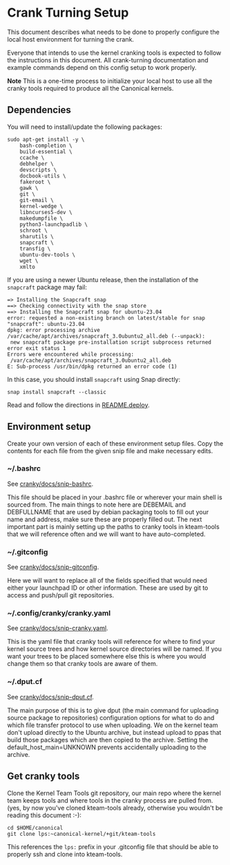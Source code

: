 # Crank Turning Setup

This document describes what needs to be done to properly configure the local
host environment for turning the crank.

Everyone that intends to use the kernel cranking tools is expected to follow
the instructions in this document. All crank-turning documentation and example
commands depend on this config setup to work properly.

**Note** This is a one-time process to initialize your local host to use all
the cranky tools required to produce all the Canonical kernels.

## Dependencies

You will need to install/update the following packages:
```
sudo apt-get install -y \
    bash-completion \
    build-essential \
    ccache \
    debhelper \
    devscripts \
    docbook-utils \
    fakeroot \
    gawk \
    git \
    git-email \
    kernel-wedge \
    libncurses5-dev \
    makedumpfile \
    python3-launchpadlib \
    schroot \
    sharutils \
    snapcraft \
    transfig \
    ubuntu-dev-tools \
    wget \
    xmlto
```

If you are using a newer Ubuntu release, then the installation of the `snapcraft` package may fail:

```
=> Installing the Snapcraft snap
==> Checking connectivity with the snap store
==> Installing the Snapcraft snap for ubuntu-23.04
error: requested a non-existing branch on latest/stable for snap "snapcraft": ubuntu-23.04
dpkg: error processing archive /var/cache/apt/archives/snapcraft_3.0ubuntu2_all.deb (--unpack):
 new snapcraft package pre-installation script subprocess returned error exit status 1
Errors were encountered while processing:
 /var/cache/apt/archives/snapcraft_3.0ubuntu2_all.deb
E: Sub-process /usr/bin/dpkg returned an error code (1)
```

In this case, you should install `snapcraft` using Snap directly:

```
snap install snapcraft --classic
```

Read and follow the directions in [README.deploy](../../README.deploy).

## Environment setup

Create your own version of each of these environment setup files. Copy the
contents for each file from the given snip file and make necessary edits.

### ~/.bashrc

See [cranky/docs/snip-bashrc](snip-bashrc).

This file should be placed in your .bashrc file or wherever your main
shell is sourced from. The main things to note here are DEBEMAIL and
DEBFULLNAME that are used by debian packaging tools to fill out your
name and address, make sure these are properly filled out. The next
important part is mainly setting up the paths to cranky tools in
kteam-tools that we will reference often and we will want to have
auto-completed.

### ~/.gitconfig

See [cranky/docs/snip-gitconfig](snip-gitconfig).

Here we will want to replace all of the fields specified that would need
either your launchpad ID or other information. These are used by git
to access and push/pull git repositories.

### ~/.config/cranky/cranky.yaml

See [cranky/docs/snip-cranky.yaml](snip-cranky.yaml).

This is the yaml file that cranky tools will reference for where to find
your kernel source trees and how kernel source directories will be
named. If you want your trees to be placed somewhere else this is where
you would change them so that cranky tools are aware of them.

### ~/.dput.cf

See [cranky/docs/snip-dput.cf](snip-dput.cf).

The main purpose of this is to give dput (the main command for uploading
source package to repositories) configuration options for what to do and
which file transfer protocol to use when uploading. We on the kernel
team don't upload directly to the Ubuntu archive, but instead upload to
ppas that build those packages which are then copied to the archive.
Setting the default_host_main=UNKNOWN prevents accidentally uploading to
the archive.

## Get cranky tools

Clone the Kernel Team Tools git repository, our main repo where the 
kernel team keeps tools and where tools in the cranky process are pulled 
from. (yes, by now you've cloned kteam-tools already, otherwise you 
wouldn't be reading this document :-):
```
cd $HOME/canonical
git clone lps:~canonical-kernel/+git/kteam-tools
```
This references the ``lps:`` prefix in your .gitconfig file that should 
be able to properly ssh and clone into kteam-tools.
